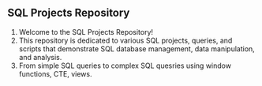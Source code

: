 ## SQL Projects Repository

1. Welcome to the SQL Projects Repository! 
2. This repository is dedicated to various SQL projects, queries, and scripts that demonstrate SQL database management, data manipulation, and analysis.
3. From simple SQL queries to complex SQL quesries using window functions, CTE, views.

